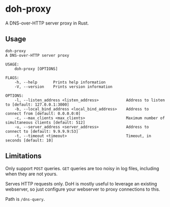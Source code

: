 # doh-proxy

A DNS-over-HTTP server proxy in Rust.

## Usage

```
doh-proxy
A DNS-over-HTTP server proxy

USAGE:
    doh-proxy [OPTIONS]

FLAGS:
    -h, --help       Prints help information
    -V, --version    Prints version information

OPTIONS:
    -l, --listen_address <listen_address>            Address to listen to [default: 127.0.0.1:3000]
    -b, --local_bind_address <local_bind_address>    Address to connect from [default: 0.0.0.0:0]
    -c, --max_clients <max_clients>                  Maximum number of simultaneous clients [default: 512]
    -u, --server_address <server_address>            Address to connect to [default: 9.9.9.9:53]
    -t, --timeout <timeout>                          Timeout, in seconds [default: 10]
```

## Limitations

Only support `POST` queries. `GET` queries are too noisy in log files, including when they are not yours.

Serves HTTP requests only. DoH is mostly useful to leverage an existing webserver, so just configure your webserver to proxy connections to this.

Path is `/dns-query`.
